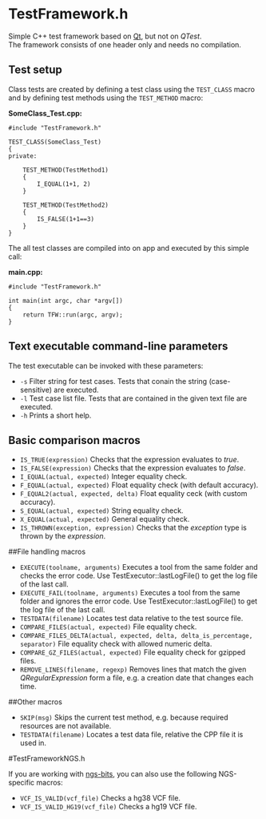# TestFramework.h
Simple C++ test framework based on [Qt](http://www.qt.io), but not on _QTest_.  
The framework consists of one header only and needs no compilation.

## Test setup
Class tests are created by defining a test class using the `TEST_CLASS` macro and by defining test methods using the `TEST_METHOD` macro:

__SomeClass\_Test.cpp:__

	#include "TestFramework.h"
	
	TEST_CLASS(SomeClass_Test)
	{
	private:
		
		TEST_METHOD(TestMethod1)
		{
			I_EQUAL(1+1, 2)
		}

		TEST_METHOD(TestMethod2)
		{
			IS_FALSE(1+1==3)
		}
	}

The all test classes are compiled into on app and executed by this simple call:

__main.cpp:__

	#include "TestFramework.h"
	
	int main(int argc, char *argv[])
	{
		return TFW::run(argc, argv);
	}


## Text executable command-line parameters
The test executable can be invoked with these parameters:

 * `-s` Filter string for test cases. Tests that conain the string (case-sensitive) are executed.
 * `-l` Test case list file. Tests that are contained in the given text file are executed.
 * `-h` Prints a short help.

## Basic comparison macros
 * `IS_TRUE(expression)` Checks that the expression evaluates to _true_.
 * `IS_FALSE(expression)` Checks that the expression evaluates to _false_.
 * `I_EQUAL(actual, expected)` Integer equality check.
 * `F_EQUAL(actual, expected)` Float equality check (with default accuracy).
 * `F_EQUAL2(actual, expected, delta)` Float equality ceck (with custom accuracy).
 * `S_EQUAL(actual, expected)` String equality check.
 * `X_EQUAL(actual, expected)` General equality check.
 * `IS_THROWN(exception, expression)` Checks that the _exception_ type is thrown by the _expression_.	

##File handling macros
 * `EXECUTE(toolname, arguments)` Executes a tool from the same folder and checks the error code. Use TestExecutor::lastLogFile() to get the log file of the last call.
 * `EXECUTE_FAIL(toolname, arguments)` Executes a tool from the same folder and ignores the error code. Use TestExecutor::lastLogFile() to get the log file of the last call.
 * `TESTDATA(filename)` Locates test data relative to the test source file.
 * `COMPARE_FILES(actual, expected)` File equality check.
 * `COMPARE_FILES_DELTA(actual, expected, delta, delta_is_percentage, separator)` File equality check with allowed numeric delta.
 * `COMPARE_GZ_FILES(actual, expected)` File equality check for gzipped files.
 * `REMOVE_LINES(filename, regexp)` Removes lines that match the given _QRegularExpression_ form a file, e.g. a creation date that changes each time.

##Other macros
* `SKIP(msg)` Skips the current test method, e.g. because required resources are not available.
* `TESTDATA(filename)` Locates a test data file, relative the CPP file it is used in. 

#TestFrameworkNGS.h

If you are working with [ngs-bits](https://github.com/imgag/ngs-bits), you can also use the following NGS-specific macros:

 * `VCF_IS_VALID(vcf_file)` Checks a hg38 VCF file.
 * `VCF_IS_VALID_HG19(vcf_file)` Checks a hg19 VCF file.
